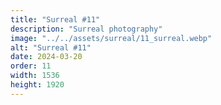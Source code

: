 ```yaml
---
title: "Surreal #11"
description: "Surreal photography"
image: "../../assets/surreal/11_surreal.webp"
alt: "Surreal #11"
date: 2024-03-20
order: 11
width: 1536
height: 1920
---
```

